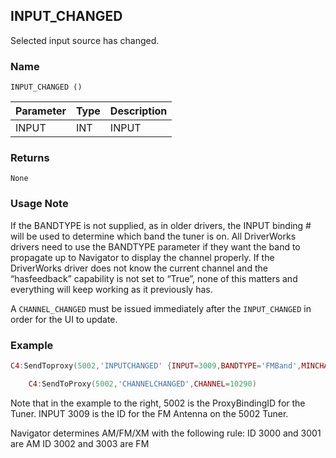 ## INPUT\_CHANGED

Selected input source has changed.


### Name

`INPUT_CHANGED ()`


| Parameter | Type | Description |
| --------- | ---- | ----------- |
| INPUT     | INT  | INPUT       |


### Returns

`None`


### Usage Note

If the BANDTYPE is not supplied, as in older drivers, the INPUT binding # will be used to determine which band the tuner is on. All DriverWorks drivers need to use the BANDTYPE parameter if they want the band to propagate up to Navigator to display the channel properly. If the DriverWorks driver does not know the current channel and the “hasfeedback” capability is not set to “True”, none of this matters and everything will keep working as it previously has.

A `CHANNEL_CHANGED` must be issued immediately after the `INPUT_CHANGED` in order for the UI to update. 

### Example

```lua
C4:SendToproxy(5002,'INPUTCHANGED' {INPUT=3009,BANDTYPE='FMBand',MINCHANNEL=8750,MAXCHANNEL=10790,CHANNELSPACING=20})

    C4:SendToProxy(5002,'CHANNELCHANGED',CHANNEL=10290)
```

Note that in the example to the right, 5002 is the ProxyBindingID for the Tuner. INPUT 3009 is the ID for the FM Antenna on the 5002 Tuner.

Navigator determines AM/FM/XM with the following rule:
ID 3000 and 3001 are AM
ID 3002 and 3003 are FM
